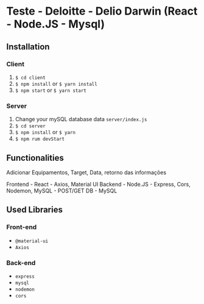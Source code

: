 # Teste - Deloitte - Delio Darwin (React - Node.JS - Mysql)

## Installation

### Client

  1. `$ cd client`
  2. `$ npm install` or `$ yarn install`
  3. `$ npm start` or `$ yarn start`
  
### Server

  1. Change your mySQL database data `server/index.js`
  2. `$ cd server`
  3. `$ npm install` or `$ yarn`
  4. `$ npm rum devStart`
  
## Functionalities

  Adicionar Equipamentos, Target, Data, retorno das informações

  Frontend - React - Axios, Material UI
  Backend - Node.JS - Express, Cors, Nodemon, MySQL - POST/GET
  DB - MySQL
  
## Used Libraries

### Front-end

 + `@material-ui`
 +  `Axios`

### Back-end

+ `express`
+ `mysql`
+ `nodemon`
+ `cors`
